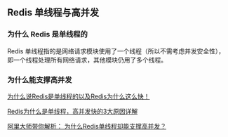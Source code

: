 ## Redis 单线程与高并发



### 为什么 Redis 是单线程的

Redis 单线程指的是网络请求模块使用了一个线程（所以不需考虑并发安全性），即一个线程处理所有网络请求，其他模块仍用了多个线程。

### 为什么能支撑高并发



[为什么说Redis是单线程的以及Redis为什么这么快！](https://blog.csdn.net/xlgen157387/article/details/79470556)

[Redis为什么是单线程，高并发快的3大原因详解](https://zhuanlan.zhihu.com/p/58038188)

[阿里大师带你解析： 为什么Redis单线程却能支撑高并发？](https://juejin.im/post/5ccaef8cf265da038932a357#comment)

